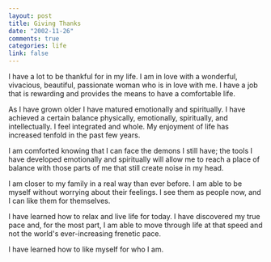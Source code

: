 ```yaml
--- 
layout: post
title: Giving Thanks
date: "2002-11-26"
comments: true
categories: life
link: false
---
```

I have a lot to be thankful for in my life. I am in love with a wonderful, vivacious, beautiful, passionate woman who is in love with me. I have a job that is rewarding and provides the means to have a comfortable life.

As I have grown older I have matured emotionally and spiritually. I have achieved a certain balance physically, emotionally, spiritually, and intellectually. I feel integrated and whole. My enjoyment of life has increased tenfold in the past few years.

I am comforted knowing that I can face the demons I still have; the tools I have developed emotionally and spiritually will allow me to reach a place of balance with those parts of me that still create noise in my head.

I am closer to my family in a real way than ever before. I am able to be myself without worrying about their feelings. I see them as people now, and I can like them for themselves.

I have learned how to relax and live life for today. I have discovered my true pace and, for the most part, I am able to move through life at that speed and not the world's ever-increasing frenetic pace.

I have learned how to like myself for who I am.
